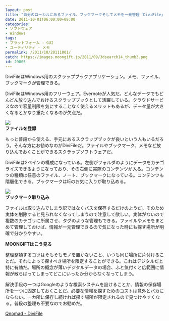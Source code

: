 ```yaml
---
layout: post
title: "自分のローカルにあるファイル、ブックマークそしてメモを一元管理「DiviFile」"
date: 2011-10-01T06:00:00+09:00
categories:
- ソフトウェア
- Windows
tags: 
- プラットフォーム - GUI
- ユーティリティ - メモ
permalink: /2011/10/20111001/
catch: https://images.moongift.jp/2011/09/3dsearch14_thumb3.png
id: 29805
---
```

DiviFileはWindows用のスクラップブックアプリケーション。メモ、ファイル、ブックマークが管理できる。

  

DiviFileはWindows用のフリーウェア。Evernoteが人気だ。どんなデータでもどんどん放り込んでおけるスクラップブックとして活躍している。クラウドサービスなので容量制限を気にすることなく使えるメリットもあるが、データ量が大きくなるとかなり重たくなるのが欠点だ。

  

[![](https://images.moongift.jp/2011/09/3dsearch13_thumb2.png)](https://images.moongift.jp/2011/09/3dsearch132.png)  
**ファイルを登録**

  

もっと普段から使える、手元にあるスクラップブックが良いという人もいるだろう。そんな方にお勧めなのがDiviFileだ。ファイルやブックマーク、メモなど放り込んでおくことができるスクラップソフトウェアだ。

  
<!--more-->  

DiviFileは2ペインの構成になっている。左側がフォルダのようにデータをカテゴライズできるようになっており、その右側に実際のコンテンツが入る。コンテンツの種類は任意のファイル、ノート、ブックマークになっている。コンテンツも階層化できる。ブックマークはIEのお気に入りが取り込める。

  

[![](https://images.moongift.jp/2011/09/3dsearch14_thumb3.png)](https://images.moongift.jp/2011/09/3dsearch143.png)  
**ブックマーク取り込み**

  

ファイルは取り込んでしまう訳ではなくパスを保存するだけのようだ。そのため実体を削除すると見られなくなってしまうので注意して欲しい。実体がないので複数のカテゴリに所属させ、タグのような管理もできる。ファイルやメモをまとめて管理しておけば、情報が一元管理できるので気になった時にも探す場所が明確で分かりやすい。

  
  
  

**MOONGIFTはこう見る**

  

整理整頓するコツはそもそもモノを置かないこと、いつも同じ場所に片付けることだ。それによって探すべき場所を限定することができる。これはデジタルだと特に有効だ。場所の概念が薄いデジタルデータの場合、ふと気付くと広範囲に情報が散らばってしまってどこにいったか分からなくなってしまう。

  

解決手段の一つはGoogleのような検索システムを設けることか、情報の保存場所を一つに固定しておくことだ。必要な情報を探すためのコストは意外とバカにならない。一カ所に保存し続ければ探す場所が限定されるので見つけやすくなる。普段の整理も不要なのでお勧めだ。

  

[Qnomad - DiviFile](http://www.qnomad.com/divifile/)

